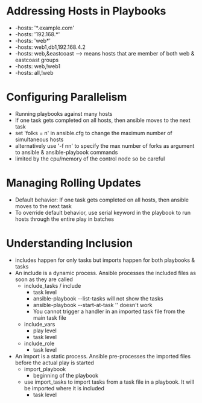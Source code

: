 # Addressing Hosts in Playbooks
- \-hosts: '\*.example.com'
- \-hosts: '192.168.\*'
- \-hosts: 'web\*'
- \-hosts: web1,db1,192.168.4.2
- \-hosts: web,&eastcoast --> means hosts that are member of both web & eastcoast groups
- \-hosts: web,!web1 
- \-hosts: all,!web 

# Configuring Parallelism
- Running playbooks against many hosts
- If one task gets completed on all hosts, then ansible moves to the next task
- set 'folks = n' in ansible.cfg to change the maximum number of simultaneous hosts
- alternatively use '-f nn' to specify the max number of forks as argument to ansible & ansible-playbook commands
- limited by the cpu/memory of the control node so be careful

# Managing Rolling Updates
- Default behavior: If one task gets completed on all hosts, then ansible moves to the next task
- To override default behavior, use serial keyword in the playbook to run hosts through the entire play in batches

# Understanding Inclusion
- includes happen for only tasks but imports happen for both playbooks & tasks
- An include is a dynamic process. Ansible processes the included files as soon as they are called
  - include_tasks / include
    - task level
    - ansible-playbook --list-tasks <playbook> will not show the tasks
    - ansible-playbook --start-at-task '<task>' <playbook> doesn't work
    - You cannot trigger a handler in an imported task file from the main task file
  - include_vars
    - play level
    - task level
  - include_role
    - task level
- An import is a static process. Ansible pre-processes the imported files before the actual play is started
  - import_playbook
    - beginning of the playbook
  - use import_tasks to import tasks from a task file in a playbook. It will be imported where it is included
    - task level
   
